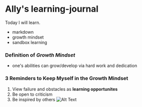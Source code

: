 # Ally's learning-journal

Today I will learn.
- markdown
- growth mindset
- sandbox learning

### Definition of *Growth Mindset*
- one's abilities can grow/develop via hard work and dedication

### 3 Reminders to Keep Myself in the Growth Mindset
1. View failure and obstacles as **learning opportunites**
1. Be open to criticism
1. Be inspired by others 
![Alt Text](https://encrypted-tbn0.gstatic.com/images?q=tbn:ANd9GcSYJi8JILUcmVbmER-ucoH6qZbt46e2QIBU3YzFrMlNXUJQCM61)


